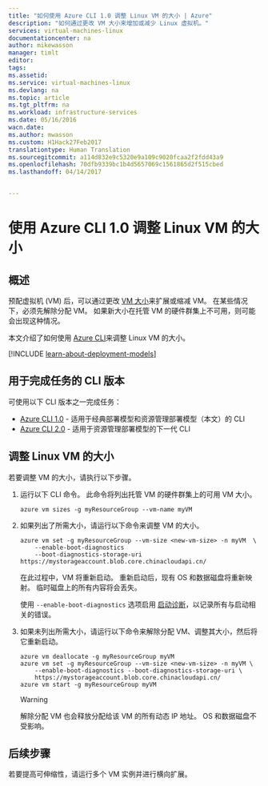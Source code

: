 ```yaml
---
title: "如何使用 Azure CLI 1.0 调整 Linux VM 的大小 | Azure"
description: "如何通过更改 VM 大小来增加或减少 Linux 虚拟机。"
services: virtual-machines-linux
documentationcenter: na
author: mikewasson
manager: timlt
editor: 
tags: 
ms.assetid: 
ms.service: virtual-machines-linux
ms.devlang: na
ms.topic: article
ms.tgt_pltfrm: na
ms.workload: infrastructure-services
ms.date: 05/16/2016
wacn.date: 
ms.author: mwasson
ms.custom: H1Hack27Feb2017
translationtype: Human Translation
ms.sourcegitcommit: a114d832e9c5320e9a109c9020fcaa2f2fdd43a9
ms.openlocfilehash: 70dfb9339bc1b4d5657069c1561865d2f515cbed
ms.lasthandoff: 04/14/2017


---
```


# <a name="resize-a-linux-vm-with-azure-cli-10"></a>使用 Azure CLI 1.0 调整 Linux VM 的大小

## <a name="overview"></a>概述

预配虚拟机 (VM) 后，可以通过更改 [VM 大小][vm-sizes]来扩展或缩减 VM。 在某些情况下，必须先解除分配 VM。 如果新大小在托管 VM 的硬件群集上不可用，则可能会出现这种情况。

本文介绍了如何使用 [Azure CLI][azure-cli]来调整 Linux VM 的大小。

[!INCLUDE [learn-about-deployment-models](../../../includes/learn-about-deployment-models-rm-include.md)]

## <a name="cli-versions-to-complete-the-task"></a>用于完成任务的 CLI 版本
可使用以下 CLI 版本之一完成任务：

- [Azure CLI 1.0](#resize-a-linux-vm) - 适用于经典部署模型和资源管理部署模型（本文）的 CLI
- [Azure CLI 2.0](change-vm-size.md?toc=%2fazure%2fvirtual-machines%2flinux%2ftoc.json) - 适用于资源管理部署模型的下一代 CLI

## <a name="resize-a-linux-vm"></a> 调整 Linux VM 的大小
若要调整 VM 的大小，请执行以下步骤。

1. 运行以下 CLI 命令。 此命令将列出托管 VM 的硬件群集上的可用 VM 大小。

    ```azurecli
    azure vm sizes -g myResourceGroup --vm-name myVM
    ```
2. 如果列出了所需大小，请运行以下命令来调整 VM 的大小。

    ```azurecli
    azure vm set -g myResourceGroup --vm-size <new-vm-size> -n myVM  \
        --enable-boot-diagnostics
        --boot-diagnostics-storage-uri https://mystorageaccount.blob.core.chinacloudapi.cn/ 
    ```

    在此过程中，VM 将重新启动。 重新启动后，现有 OS 和数据磁盘将重新映射。 临时磁盘上的所有内容将会丢失。

    使用 `--enable-boot-diagnostics` 选项启用 [启动诊断][boot-diagnostics]，以记录所有与启动相关的错误。
3. 如果未列出所需大小，请运行以下命令来解除分配 VM、调整其大小，然后将它重新启动。

    ```azurecli
    azure vm deallocate -g myResourceGroup myVM
    azure vm set -g myResourceGroup --vm-size <new-vm-size> -n myVM \
        --enable-boot-diagnostics --boot-diagnostics-storage-uri \
        https://mystorageaccount.blob.core.chinacloudapi.cn/ 
    azure vm start -g myResourceGroup myVM
    ```

    > [!WARNING]
    > 解除分配 VM 也会释放分配给该 VM 的所有动态 IP 地址。 OS 和数据磁盘不受影响。
    > 
    > 

## <a name="next-steps"></a>后续步骤
若要提高可伸缩性，请运行多个 VM 实例并进行横向扩展。

<!-- links -->

[azure-cli]:../../cli-install-nodejs.md
[boot-diagnostics]: https://azure.microsoft.com/blog/boot-diagnostics-for-virtual-machines-v2/
[vm-sizes]: sizes.md
